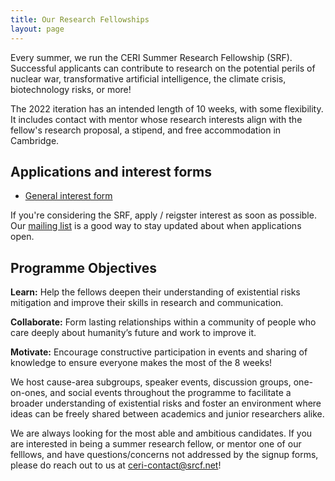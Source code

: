 ```yaml
---
title: Our Research Fellowships
layout: page
---
```


Every summer, we run the CERI Summer Research Fellowship (SRF). Successful applicants can contribute to research on the potential perils of nuclear war, transformative artificial intelligence, the climate crisis, biotechnology risks, or more!

The 2022 iteration has an intended length of 10 weeks, with some flexibility. It includes contact with mentor whose research interests align with the fellow's research proposal, a stipend, and free accommodation in Cambridge.

## Applications and interest forms

- [General interest form](https://airtable.com/shrZtR1A95V75Ref4)

If you're considering the SRF, apply / reigster interest as soon as possible. Our [mailing list](http://eepurl.com/hGPPkf) is a good way to stay updated about when applications open. 

## Programme Objectives

**Learn:** Help the fellows deepen their understanding of existential risks mitigation and improve their skills in research and communication.

**Collaborate:** Form lasting relationships within a community of people who care deeply about humanity’s future and work to improve it. 

**Motivate:** Encourage constructive participation in events and sharing of knowledge to ensure everyone makes the most of the 8 weeks!

We host cause-area subgroups, speaker events, discussion groups, one-on-ones, and social events throughout the programme to facilitate a broader understanding of existential risks and foster an environment where ideas can be freely shared between academics and junior researchers alike.

We are always looking for the most able and ambitious candidates. If you are interested in being a summer research fellow, or mentor one of our felllows, and have questions/concerns not addressed by the signup forms, please do reach out to us at [ceri-contact@srcf.net](mailto:ceri-contact@srcf.net)!
